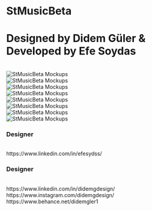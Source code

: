 # StMusicBeta
<h1>Designed by Didem Güler & Developed by Efe Soydas</h1>
<br>
<img alt="StMusicBeta Mockups" src="mockups/1.png"/>
<br>
<img alt="StMusicBeta Mockups" src="mockups/2.png"/>
<br>
<img alt="StMusicBeta Mockups" src="mockups/3.png"/>
<br>
<img alt="StMusicBeta Mockups" src="mockups/4.png"/>
<br>
<img alt="StMusicBeta Mockups" src="mockups/5.png"/>
<br>
<img alt="StMusicBeta Mockups" src="mockups/6.png"/>
<br>
<img alt="StMusicBeta Mockups" src="mockups/7.png"/>
<br>
<img alt="StMusicBeta Mockups" src="mockups/8.png"/>
<br>

<h3>Designer</h3><br>
https://www.linkedin.com/in/efesydss/
<br>
<h3>Designer</h3>
<br>
https://www.linkedin.com/in/didemgdesign/ 
<br>
https://www.instagram.com/didemgdesign/
<br>
https://www.behance.net/didemgler1
<br>


